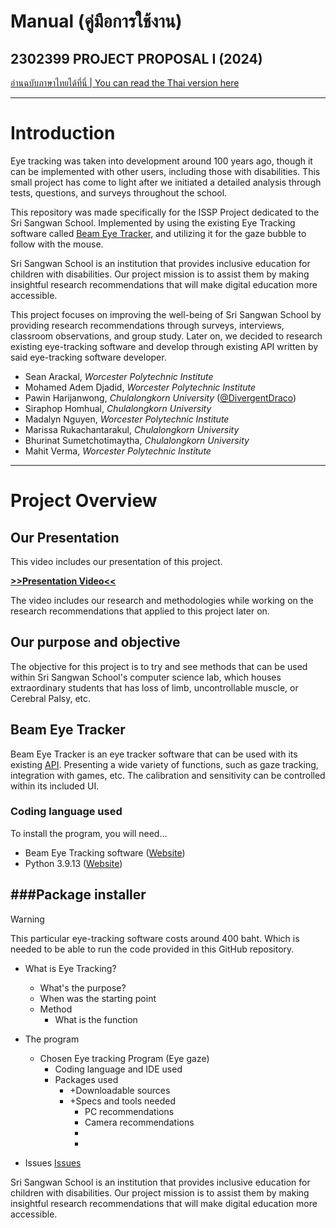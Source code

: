 # Manual (คู่มือการใช้งาน)

## 2302399 PROJECT PROPOSAL I (2024)

[อ่านฉบับภาษาไทยได้ที่นี่ | You can read the Thai version here]()

---

# Introduction

Eye tracking was taken into development around 100 years ago, though it can be implemented with other users, including those with disabilities. This small project has come to light after we initiated a detailed analysis through tests, questions, and surveys throughout the school.

This repository was made specifically for the ISSP Project dedicated to the Sri Sangwan School. Implemented by using the existing Eye Tracking software called [Beam Eye Tracker](https://beam.eyeware.tech/), and utilizing it for the gaze bubble to follow with the mouse.

Sri Sangwan School is an institution that provides inclusive education for children with disabilities. Our project mission is to assist them by making insightful research recommendations that will make digital education more accessible.

This project focuses on improving the well-being of Sri Sangwan School by providing research recommendations through surveys, interviews, classroom observations, and group study. Later on, we decided to research existing eye-tracking software and develop through existing API written by said eye-tracking software developer.

 * Sean Arackal, *Worcester Polytechnic Institute*
 * Mohamed Adem Djadid, *Worcester Polytechnic Institute*
 * Pawin Harijanwong, *Chulalongkorn University* ([@DivergentDraco](https://github.com/DivergentDraco))
 * Siraphop Homhual, *Chulalongkorn University*
 * Madalyn Nguyen, *Worcester Polytechnic Institute*
 * Marissa Rukachantarakul, *Chulalongkorn University*
 * Bhurinat Sumetchotimaytha, *Chulalongkorn University*
 * Mahit Verma, *Worcester Polytechnic Institute*

---

# Project Overview

## Our Presentation

This video includes our presentation of this project.

[**>>Presentation Video<<**](https://www.youtube.com/watch?v=dQw4w9WgXcQ)

The video includes our research and methodologies while working on the research recommendations that applied to this project later on.


## Our purpose and objective

The objective for this project is to try and see methods that can be used within Sri Sangwan School's computer science lab, which houses extraordinary students that has loss of limb, uncontrollable muscle, or Cerebral Palsy, etc.

## Beam Eye Tracker

Beam Eye Tracker is an eye tracker software that can be used with its existing [API](). Presenting a wide variety of functions, such as gaze tracking, integration with games, etc. The calibration and sensitivity can be controlled within its included UI.

### Coding language used
To install the program, you will need...
 - Beam Eye Tracking software ([Website](https://beam.eyeware.tech/))  
 - Python 3.9.13 ([Website](https://www.python.org/downloads/release/python-3913/))

###Package installer 
 - 

> [!WARNING]
> This particular eye-tracking software costs around 400 baht. Which is needed to be able to run the code provided in this GitHub repository.



* What is Eye Tracking?
  * What's the purpose?
  * When was the starting point
  * Method
    * What is the function
   

* The program
  * Chosen Eye tracking Program (Eye gaze)
    * Coding language and IDE used
    * Packages used
      * +Downloadable sources
      * +Specs and tools needed
        * PC recommendations
        * Camera recommendations
        * 
        * 


* Issues 
[Issues](https://www.reddit.com/r/MicrosoftFlightSim/comments/1ew95qh/does_anybody_actually_use_eye_tracking/)

Sri Sangwan School is an institution that provides inclusive education for children with disabilities. Our project mission is to assist them by making insightful research recommendations that will make digital education more accessible.

